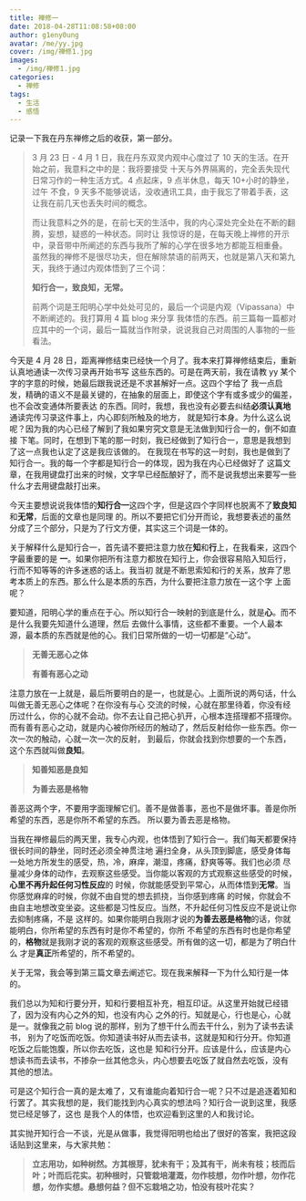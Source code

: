 ```yaml
---
title: 禅修一
date: 2018-04-28T11:08:58+08:00
author: g1eny0ung
avatar: /me/yy.jpg
cover: /img/禅修1.jpg
images:
  - /img/禅修1.jpg
categories:
  - 禅修
tags:
  - 生活
  - 感悟
---
```


记录一下我在丹东禅修之后的收获，第一部分。

<!--more-->

> 3 月 23 日 - 4 月 1 日，我在丹东双灵内观中心度过了 10 天的生活。在开始之前，我意料之中的是：我将要接受
> 十天与外界隔离的，完全丢失现代日常习作的一种生活方式。4 点起床，9 点半休息，每天 10+小时的静坐，过午
> 不食，9 天多不能够说话，没收通讯工具，由于我忘了带着手表，这让我在前几天也丢失时间的概念。
>
> 而让我意料之外的是，在前七天的生活中，我的内心深处完全处在不断的翻腾，妄想，疑惑的一种状态。同时让
> 我惊讶的是，在每天晚上禅修的开示中，录音带中所阐述的东西与我所了解的心学在很多地方都能互相重叠。
> 虽然我的禅修不是很尽功夫，但在解除禁语的前两天，也就是第八天和第九天，我终于通过内观体悟到了三个词：
>
> **知行合一，致良知，无常。**
>
> 前两个词是王阳明心学中处处可见的，最后一个词是内观（Vipassana）中不断阐述的。我打算用 4 篇 blog 来分享
> 我体悟的东西。前三篇每一篇都对应其中的一个词，最后一篇就当作附录，说说我自己对周围的人事物的一些看法。

今天是 4 月 28 日，距离禅修结束已经快一个月了。我本来打算禅修结束后，重新认真地通读一次传习录再开始书写
这些东西的。可是在两天前，我在请教 yy 某个字的字意的时候，她最后跟我说还是不求甚解好一点。这四个字给了
我一点启发，精确的语义不是最关键的，在抽象的层面上，即使这个字有或多或少的偏差，也不会改变通体所要表达
的东西。同时，我想，我也没有必要去纠结**必须认真地**通读完传习录这件事上，内心即刻所触及的地方，
就是知行本身。为什么这么说呢？因为我的内心已经了解到了我如果穷究文意是无法做到知行合一的，倒不如直接
下笔。同时，在想到下笔的那一时刻，我已经做到了知行合一，意思是我想到了这一点我也认定了这是我应该做的。
在我现在书写的这一时刻，我也是做到了知行合一。我的每一个字都是知行合一的体现，因为我在内心已经做好了
这篇文章，在我用键盘打出来的时候，文字早已经酝酿好了，而不是说我想出来要写一些什么才去用键盘敲打出来。

今天主要想说说我体悟的**知行合一**这四个字，但是这四个字同样也脱离不了**致良知**和**无常**，后面的文章也是同理
的。所以不要把它们分开而论，我想要表述的虽然分成了三个部分，只是为了行文方便，其实这三个词是一体的。

关于解释什么是知行合一，首先请不要把注意力放在**知**和**行**上，在我看来，这四个字最重要的是
**一**。如果你把所有注意力都放在知行上，你会很容易陷入知后行，行而不知等等的许多迷惑的话上。我当初
就是不断思索知和行的关系，放弃了思考本质上的东西。那么什么是本质的东西，为什么要把注意力放在一这个字
上面呢？

要知道，阳明心学的重点在于心。所以知行合一映射的到底是什么，就是**心**。而不是什么我要先知道什么道理，然后
去做什么事情，这些都不重要。一个人最本源，最本质的东西就是他的心。我们日常所做的一切一切都是“心动”。

> **无善无恶心之体**
>
> **有善有恶心之动**

注意力放在一上就是，最后所要明白的是一，也就是心。上面所说的两句话，什么叫做无善无恶心之体呢？在你没有与心
交流的时候，心就在那里待着，你没有经历过什么，你的心就不会动。你不去让自己把心扒开，心根本连搭理都不搭理你。
而有善有恶心之动，就是内心被你所经历的触动了，然后反射给你一些东西。你一次一次的触动，心就一次一次的反射，
到最后，你就会找到你想要的一个东西，这个东西就叫做**良知**。

> **知善知恶是良知**
>
> **为善去恶是格物**

善恶这两个字，不要用字面理解它们。善不是做善事，恶也不是做坏事。善是你所希望的东西，恶是你所不希望的东西。
所以要为善去恶是格物。

当我在禅修最后的两天里，我专心内观，也体悟到了知行合一。我们每天都要保持很长时间的静坐，同时还必须全神贯注地
遍扫全身，从头顶到脚底，感受身体每一处地方所发生的感受，热，冷，麻痒，潮湿，疼痛，舒爽等等。我们也必须
尽量减少身体的动作，去观察这些感受。当你能以客观的方式观察这些感受的时候，**心里不再升起任何习性反应**的
时候，你就能感受到平常心，从而体悟到**无常**。当你感觉麻痒的时候，你就不由自觉的想去抓挠，当你感到疼痛
的时候，你就会不由自主地想改变坐姿。这些都是习性反应。当然，不升起任何习性反应不是说让你去抑制疼痛，不是
这样的。如果你能明白我刚才说的**为善去恶是格物**的话，你就能明白，你所希望的东西有时是你不希望的，你所
不希望的东西有时也是你希望的，**格物**就是我刚才说的客观的观察这些感受。所有做的这一切，都是为了明白什么
才是**真正**所希望的，所不希望的。

关于无常，我会等到第三篇文章去阐述它。现在我来解释一下为什么知行是一体的。

我们总以为知和行要分开，知和行要相互补充，相互印证。从这里开始就已经错了，因为没有内心之外的知，也没有内心
之外的行。知就是心，行也是心，心就是一。就像我之前 blog 说的那样，别为了想干什么而去干什么，别为了读书去读书，
别为了吃饭而吃饭。你知道读书好从而去读书，这就是知和行分开。你知道吃饭之后能饱腹，所以你去吃饭，这也是
知和行分开。应该是什么，应该是内心想读书而去读书，不掺杂一丝其他念头，内心想要去吃饭了就自然去吃饭，没有
其他的想法。

可是这个知行合一真的是太难了，又有谁能向着知行合一呢？只不过是追逐着知和行罢了。其实我想的是，我们能找到内心真实的想法吗？知行合一说到这里，我感觉已经足够了，这也
是我个人的体悟，也欢迎看到这里的人和我讨论。

其实抛开知行合一不谈，光是从做事，我觉得阳明也给出了很好的答案，我把这段话贴到这里来，与大家共勉：

> **立志用功，如种树然。方其根芽，犹未有干；及其有干，尚未有枝；枝而后叶；叶而后花实。初种根时，只管栽培灌溉，勿作枝想，勿作叶想，勿作花想，勿作实想。悬想何益？但不忘栽培之功，怕没有枝叶花实？**

